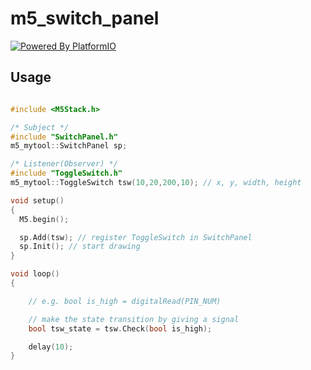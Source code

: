 # m5_switch_panel

[![Powered By PlatformIO](https://img.shields.io/Powered/PlatformIO.png)](https://platformio.org/)



## Usage

```cpp

#include <M5Stack.h>

/* Subject */
#include "SwitchPanel.h"
m5_mytool::SwitchPanel sp;

/* Listener(Observer) */
#include "ToggleSwitch.h"
m5_mytool::ToggleSwitch tsw(10,20,200,10); // x, y, width, height

void setup()
{
  M5.begin();

  sp.Add(tsw); // register ToggleSwitch in SwitchPanel
  sp.Init(); // start drawing
}

void loop()
{

    // e.g. bool is_high = digitalRead(PIN_NUM)

    // make the state transition by giving a signal
    bool tsw_state = tsw.Check(bool is_high);

    delay(10);
}
```


